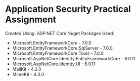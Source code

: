 # Application Security Practical Assignment
Created Using: ASP.NET Core 
Nuget Packages Used: 
- Microsoft.EntityFrameworkCore - 7.0.0 
- Microsoft.EntityFrameworkCore.SqlServer - 7.0.0
- Microsoft.EntityFrameworkCore.Tools - 7.0.0
- Microsoft.AspNetCore.Identity.EntityFrameworkCore - 6.0.11
- Microsoft.AspNetCore.Identity.UI - 6.0.11
- MailKit - 4.3.0
- MimeKit - 4.3.0 

